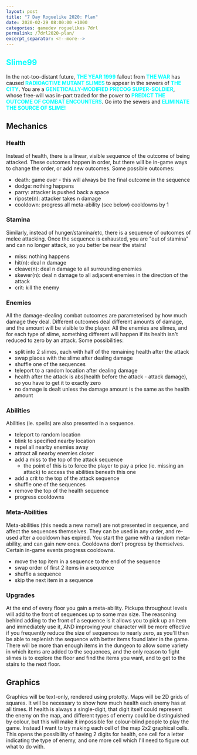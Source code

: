 ```yaml
---
layout: post
title: "7 Day Roguelike 2020: Plan"
date: 2020-02-29 08:00:00 +1000
categories: gamedev roguelikes 7drl
permalink: /7drl2020-plan/
excerpt_separator: <!--more-->
---
```

<style>
.slime99 {
    color: rgb(0,255,255);
}
</style>

## <span class="slime99">Slime99</span>

In the not-too-distant future,
<span class="slime99">**THE YEAR 1999**</span>
fallout from <span class="slime99">**THE WAR**</span> has caused
<span class="slime99">**RADIOACTIVE MUTANT SLIMES**</span> to appear in the
sewers of <span class="slime99">**THE CITY**</span>. You are a
<span class="slime99">**GENETICALLY-MODIFIED PRECOG SUPER-SOLDIER**</span>, whose free-will was in-part traded for the power
to <span class="slime99">**PREDICT THE OUTCOME OF COMBAT ENCOUNTERS**</span>. Go into the sewers and
<span class="slime99">**ELIMINATE THE SOURCE OF SLIME!**</span>

<!--more-->

## Mechanics

### Health
Instead of health, there is a linear, visible sequence of the outcome of being attacked. These outcomes happen in order,
but there will be in-game ways to change the order, or add new outcomes. Some possible outcomes:
- death: game over - this will always be the final outcome in the sequence
- dodge: nothing happens
- parry: attacker is pushed back a space
- riposte(n): attacker takes n damage
- cooldown: progress all meta-ability (see below) cooldowns by 1

### Stamina
Similarly, instead of hunger/stamina/etc, there is a sequence of outcomes of melee attacking. Once the sequence is
exhausted, you are "out of stamina" and can no longer attack, so you better be near the stairs!
- miss: nothing happens
- hit(n): deal n damage
- cleave(n): deal n damage to all surrounding enemies
- skewer(n): deal n damage to all adjacent enemies in the direction of the attack
- crit: kill the enemy

### Enemies
All the damage-dealing combat outcomes are parameterised by how much damage they deal.
Different outcomes deal different amounts of damage, and the amount will be visible to the player.
All the enemies are slimes, and for each type of slime, something different will happen if its health
isn't reduced to zero by an attack. Some possibilities:
- split into 2 slimes, each with half of the remaining health after the attack
- swap places with the slime after dealing damage
- shuffle one of the sequences
- teleport to a random location after dealing damage
- health after the attack is abs(health before the attack - attack damage), so you have to get it to exactly zero
- no damage is dealt unless the damage amount is the same as the health amount

### Abilities
Abilities (ie. spells) are also presented in a sequence.
- teleport to random location
- blink to specified nearby location
- repel all nearby enemies away
- attract all nearby enemies closer
- add a miss to the top of the attack sequence
  - the point of this is to force the player to pay a price (ie. missing an attack) to access
    the abilities beneath this one
- add a crit to the top of the attack sequence
- shuffle one of the sequences
- remove the top of the health sequence
- progress cooldowns

### Meta-Abilities
Meta-abilities (this needs a new name!) are not presented in sequence, and affect the
sequences themselves. They can be used in any order, and re-used after a cooldown has expired.
You start the game with a random meta-ability, and can gain new ones. Cooldowns don't progress
by themselves. Certain in-game events progress cooldowns.
- move the top item in a sequence to the end of the sequence
- swap order of first 2 items in a sequence
- shuffle a sequence
- skip the next item in a sequence

### Upgrades
At the end of every floor you gain a meta-ability. Pickups throughout levels will add to the front of sequences
up to some max size. The reasoning behind adding to the front of a sequence is it allows you to pick up an item
and immediately use it, AND improving your character will be more effective if you frequently reduce the size
of sequences to nearly zero, as you'll then be able to replenish the sequence with better items found later
in the game. There will be more than enough items in the dungeon to allow some variety in which items are
added to the sequences, and the only reason to fight slimes is to explore the floor and find the items you
want, and to get to the stairs to the next floor.

## Graphics
Graphics will be text-only, rendered using prototty.
Maps will be 2D grids of squares.
It will be necessary to show how much health each enemy has at all times.
If health is always a single-digit, that digit itself could represent the enemy on the map, and different types
of enemy could be distinguished by colour, but this will make it impossible for colour-blind people to play the game.
Instead I want to try making each cell of the map 2x2 graphical cells. This opens the possibility of having 2 digits
for health, one cell for a letter indicating the type of enemy, and one more cell which I'll need to figure out what
to do with.
